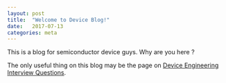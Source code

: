```yaml
---
layout: post
title:  "Welcome to Device Blog!"
date:   2017-07-13
categories: meta
---
```

This is a blog for semiconductor device guys. Why are you here ?

The only useful thing on this blog may be the page on [Device Engineering Interview Questions](/interview-questions). 